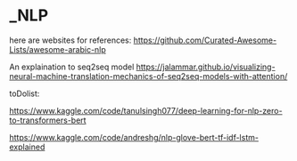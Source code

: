 # _NLP

here are websites for references:
https://github.com/Curated-Awesome-Lists/awesome-arabic-nlp

An explaination to seq2seq model
https://jalammar.github.io/visualizing-neural-machine-translation-mechanics-of-seq2seq-models-with-attention/


toDolist:

https://www.kaggle.com/code/tanulsingh077/deep-learning-for-nlp-zero-to-transformers-bert

https://www.kaggle.com/code/andreshg/nlp-glove-bert-tf-idf-lstm-explained
